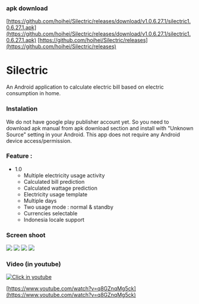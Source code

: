 ### apk download

[https://github.com/hoihei/Silectric/releases/download/v1.0.6.27.1/silectric1.0.6.27.1.apk](https://github.com/hoihei/Silectric/releases/download/v1.0.6.27.1/silectric1.0.6.27.1.apk)
[https://github.com/hoihei/Silectric/releases](https://github.com/hoihei/Silectric/releases)

Silectric
=========
An Android application to calculate electric bill based on electric consumption in home.

### Instalation
We do not have google play publisher account yet.
So you need to download apk manual from apk download section and install with "Unknown Source" setting in your Android.
This app does not require any Android device access/permission.


### Feature :
* 1.0
  * Multiple electricity usage activity
  * Calculated bill prediction
  * Calculated wattage prediction
  * Electricity usage template
  * Multiple days
  * Two usage mode : normal & standby
  * Currencies selectable
  * Indonesia locale support

### Screen shoot
![](http://i.imgur.com/nnb7HME.jpg)
![](http://i.imgur.com/Nj59Mx2.jpg)
![](http://i.imgur.com/Rzino48.jpg)
![](http://i.imgur.com/vxGore0.jpg)

### Video (in youtube)
[![Click in youtube](https://img.youtube.com/vi/q8GZnqMg5ck/0.jpg)](https://www.youtube.com/watch?v=q8GZnqMg5ck)

[https://www.youtube.com/watch?v=q8GZnqMg5ck](https://www.youtube.com/watch?v=q8GZnqMg5ck)
